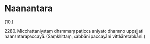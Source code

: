 

# Naanantara






(10.)

2280\. Micchattaniyataṃ dhammaṃ paṭicca aniyato dhammo uppajjati naanantarapaccayā. (Saṃkhittaṃ, sabbāni paccayāni vitthāretabbāni.)



